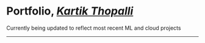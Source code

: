 
# **Portfolio**, [*Kartik Thopalli*](https://www.linkedin.com/in/kartik-thopalli-7a422a118/)

Currently being updated to reflect most recent ML and cloud projects

---
